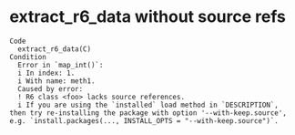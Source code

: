 # extract_r6_data without source refs

    Code
      extract_r6_data(C)
    Condition
      Error in `map_int()`:
      i In index: 1.
      i With name: meth1.
      Caused by error:
      ! R6 class <foo> lacks source references.
      i If you are using the `installed` load method in `DESCRIPTION`, then try re-installing the package with option '--with-keep.source', e.g. `install.packages(..., INSTALL_OPTS = "--with-keep.source")`.

